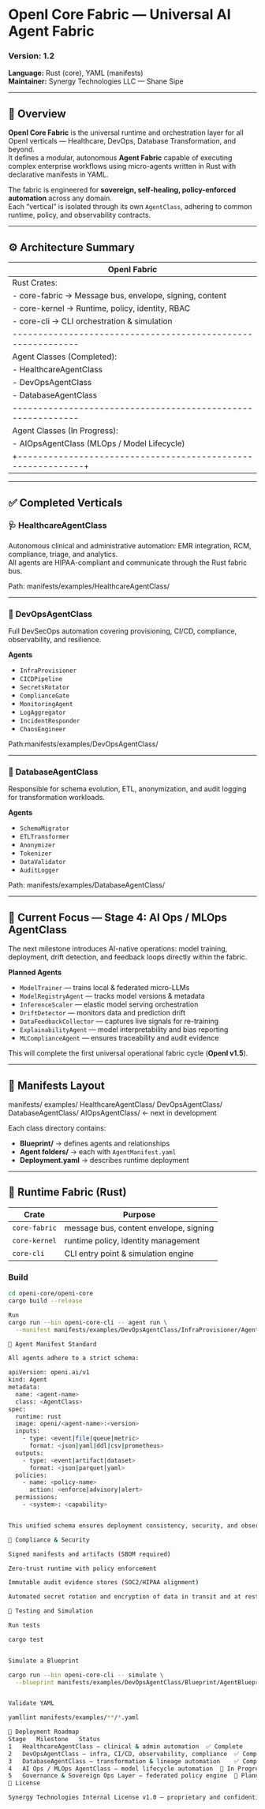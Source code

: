 # OpenI Core Fabric — Universal AI Agent Fabric

### Version: 1.2  
**Language:** Rust (core), YAML (manifests)  
**Maintainer:** Synergy Technologies LLC — Shane Sipe  

---

## 🧠 Overview

**OpenI Core Fabric** is the universal runtime and orchestration layer for all OpenI verticals — Healthcare, DevOps, Database Transformation, and beyond.  
It defines a modular, autonomous **Agent Fabric** capable of executing complex enterprise workflows using micro-agents written in Rust with declarative manifests in YAML.  

The fabric is engineered for **sovereign, self-healing, policy-enforced automation** across any domain.  
Each “vertical” is isolated through its own `AgentClass`, adhering to common runtime, policy, and observability contracts.

---

## ⚙️ Architecture Summary

| OpenI Fabric                                                   |
| -------------------------------------------------------------- |
| Rust Crates:                                                   |
| - core-fabric   → Message bus, envelope, signing, content      |
| - core-kernel   → Runtime, policy, identity, RBAC              |
| - core-cli      → CLI orchestration & simulation               |
| ------------------------------------------------------------   |
| Agent Classes (Completed):                                     |
| - HealthcareAgentClass                                         |
| - DevOpsAgentClass                                             |
| - DatabaseAgentClass                                           |
| ------------------------------------------------------------   |
| Agent Classes (In Progress):                                   |
| - AIOpsAgentClass (MLOps / Model Lifecycle)                    |
| +------------------------------------------------------------+ |

---

## ✅ Completed Verticals

### 🩺 **HealthcareAgentClass**
Autonomous clinical and administrative automation: EMR integration, RCM, compliance, triage, and analytics.  
All agents are HIPAA-compliant and communicate through the Rust fabric bus.  

Path: manifests/examples/HealthcareAgentClass/

---

### 🧰 **DevOpsAgentClass**
Full DevSecOps automation covering provisioning, CI/CD, compliance, observability, and resilience.  

**Agents**
- `InfraProvisioner`
- `CICDPipeline`
- `SecretsRotator`
- `ComplianceGate`
- `MonitoringAgent`
- `LogAggregator`
- `IncidentResponder`
- `ChaosEngineer`

Path:manifests/examples/DevOpsAgentClass/

---

### 🧩 **DatabaseAgentClass**
Responsible for schema evolution, ETL, anonymization, and audit logging for transformation workloads.  

**Agents**
- `SchemaMigrator`
- `ETLTransformer`
- `Anonymizer`
- `Tokenizer`
- `DataValidator`
- `AuditLogger`

Path: manifests/examples/DatabaseAgentClass/

---

## 🚧 Current Focus — Stage 4: AI Ops / MLOps AgentClass

The next milestone introduces AI-native operations: model training, deployment, drift detection, and feedback loops directly within the fabric.  

**Planned Agents**
- `ModelTrainer` — trains local & federated micro-LLMs  
- `ModelRegistryAgent` — tracks model versions & metadata  
- `InferenceScaler` — elastic model serving orchestration  
- `DriftDetector` — monitors data and prediction drift  
- `DataFeedbackCollector` — captures live signals for re-training  
- `ExplainabilityAgent` — model interpretability and bias reporting  
- `MLComplianceAgent` — ensures traceability and audit evidence  

This will complete the first universal operational fabric cycle (**OpenI v1.5**).

---

## 🧱 Manifests Layout
manifests/
examples/
HealthcareAgentClass/
DevOpsAgentClass/
DatabaseAgentClass/
AIOpsAgentClass/ ← next in development


Each class directory contains:
- **Blueprint/** → defines agents and relationships  
- **Agent folders/** → each with `AgentManifest.yaml`  
- **Deployment.yaml** → describes runtime deployment  

---

## 🧠 Runtime Fabric (Rust)

| Crate | Purpose |
|-------|----------|
| `core-fabric` | message bus, content envelope, signing |
| `core-kernel` | runtime policy, identity management |
| `core-cli` | CLI entry point & simulation engine |

### Build
```bash
cd openi-core/openi-core
cargo build --release

Run
cargo run --bin openi-core-cli -- agent run \
  --manifest manifests/examples/DevOpsAgentClass/InfraProvisioner/AgentManifest.yaml

🧩 Agent Manifest Standard

All agents adhere to a strict schema:

apiVersion: openi.ai/v1
kind: Agent
metadata:
  name: <agent-name>
  class: <AgentClass>
spec:
  runtime: rust
  image: openi/<agent-name>:<version>
  inputs:
    - type: <event|file|queue|metric>
      format: <json|yaml|ddl|csv|prometheus>
  outputs:
    - type: <event|artifact|dataset>
      format: <json|parquet|yaml>
  policies:
    - name: <policy-name>
      action: <enforce|advisory|alert>
  permissions:
    - <system>: <capability>


This unified schema ensures deployment consistency, security, and observability across all verticals.

🧩 Compliance & Security

Signed manifests and artifacts (SBOM required)

Zero-trust runtime with policy enforcement

Immutable audit evidence stores (SOC2/HIPAA alignment)

Automated secret rotation and encryption of data in transit and at rest

🧪 Testing and Simulation

Run tests

cargo test


Simulate a Blueprint

cargo run --bin openi-core-cli -- simulate \
  --blueprint manifests/examples/DevOpsAgentClass/Blueprint/AgentBlueprint.yaml


Validate YAML

yamllint manifests/examples/**/*.yaml

🚀 Deployment Roadmap
Stage	Milestone	Status
1	HealthcareAgentClass — clinical & admin automation	✅ Complete
2	DevOpsAgentClass — infra, CI/CD, observability, compliance	✅ Complete
3	DatabaseAgentClass — transformation & lineage automation	✅ Complete
4	AI Ops / MLOps AgentClass — model lifecycle automation	🚧 In Progress
5	Governance & Sovereign Ops Layer — federated policy engine	🔮 Planned
🧭 License

Synergy Technologies Internal License v1.0 — proprietary and confidential.


